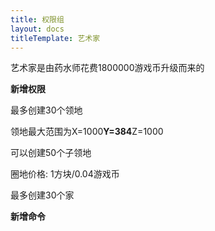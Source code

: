 ```yaml
---
title: 权限组
layout: docs
titleTemplate: 艺术家
---
```


艺术家是由药水师花费1800000游戏币升级而来的

**新增权限**

最多创建30个领地

领地最大范围为X=1000**Y=384**Z=1000

可以创建50个子领地

圈地价格: 1方块/0.04游戏币

最多创建30个家

**新增命令**